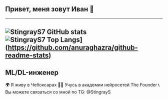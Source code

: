 ## Привет, меня зовут Иван 👋
---
![StingrayS7 GitHub stats](https://github-readme-stats.vercel.app/api?username=StingrayS7&theme=algolia&show_icons=true)
![StingrayS7 Top Langs](https://github-readme-stats.vercel.app/api/top-langs/?username=StingrayS7&layout=compact)](https://github.com/anuraghazra/github-readme-stats)
---
## ML/DL-инженер

🌍 Я живу в Чебоксарах
👨‍🎓 Учусь в академии нейросетей The Founder
📞 Вы можете связаться со мной по TG: @StingrayS


<!--
**StingrayS7/StingrayS7** is a ✨ _special_ ✨ repository because its `README.md` (this file) appears on your GitHub profile.

Here are some ideas to get you started:

- 🔭 I’m currently working on ...
- 🌱 I’m currently learning ...
- 👯 I’m looking to collaborate on ...
- 🤔 I’m looking for help with ...
- 💬 Ask me about ...
- 📫 How to reach me: ...
- 😄 Pronouns: ...
- ⚡ Fun fact: ...
-->
